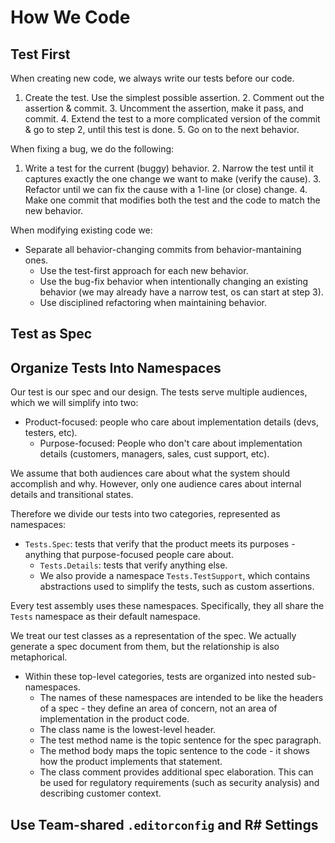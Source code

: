 How We Code
============

## Test First

When creating new code, we always write our tests before our code.
  1. Create the test. Use the simplest possible assertion.
	2. Comment out the assertion & commit.
	3. Uncomment the assertion, make it pass, and commit.
	4. Extend the test to a more complicated version of the commit & go to step 2, until this test is done.
	5. Go on to the next behavior.

When fixing a bug, we do the following:
  1. Write a test for the current (buggy) behavior.
	2. Narrow the test until it captures exactly the one change we want to make (verify the cause).
	3. Refactor until we can fix the cause with a 1-line (or close) change.
	4. Make one commit that modifies both the test and the code to match the new behavior.

When modifying existing code we:
  * Separate all behavior-changing commits from behavior-mantaining ones.
	* Use the test-first approach for each new behavior.
	* Use the bug-fix behavior when intentionally changing an existing behavior (we may already have a narrow test, os can start at step 3).
	* Use disciplined refactoring when maintaining behavior.

## Test as Spec



## Organize Tests Into Namespaces

Our test is our spec and our design. The tests serve multiple audiences, which we will simplify into two:

  * Product-focused: people who care about implementation details (devs, testers, etc).
	* Purpose-focused: People who don't care about implementation details (customers, managers, sales, cust support, etc).

We assume that both audiences care about what the system should accomplish and why. However, only one audience cares about internal details and transitional states.

Therefore we divide our tests into two categories, represented as namespaces:

  * `Tests.Spec`: tests that verify that the product meets its purposes - anything that purpose-focused people care about.
	* `Tests.Details`: tests that verify anything else.
	* We also provide a namespace `Tests.TestSupport`, which contains abstractions used to simplify the tests, such as custom assertions.

Every test assembly uses these namespaces. Specifically, they all share the `Tests` namespace as their default namespace.

We treat our test classes as a representation of the spec. We actually generate a spec document from them, but the relationship is also metaphorical.

  * Within these top-level categories, tests are organized into nested sub-namespaces.
	* The names of these namespaces are intended to be like the headers of a spec - they define an area of concern, not an area of implementation in the product code.
	* The class name is the lowest-level header.
	* The test method name is the topic sentence for the spec paragraph.
	* The method body maps the topic sentence to the code - it shows how the product implements that statement.
	* The class comment provides additional spec elaboration. This can be used for regulatory requirements (such as security analysis) and describing customer context.

## Use Team-shared `.editorconfig` and R# Settings


